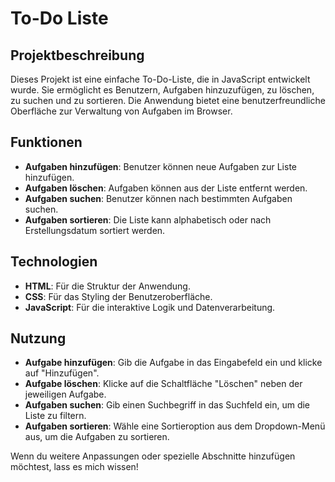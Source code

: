 
# To-Do Liste

## Projektbeschreibung

Dieses Projekt ist eine einfache To-Do-Liste, die in JavaScript entwickelt wurde. Sie ermöglicht es Benutzern, Aufgaben hinzuzufügen, zu löschen, zu suchen und zu sortieren. Die Anwendung bietet eine benutzerfreundliche Oberfläche zur Verwaltung von Aufgaben im Browser.

## Funktionen

- **Aufgaben hinzufügen**: Benutzer können neue Aufgaben zur Liste hinzufügen.
- **Aufgaben löschen**: Aufgaben können aus der Liste entfernt werden.
- **Aufgaben suchen**: Benutzer können nach bestimmten Aufgaben suchen.
- **Aufgaben sortieren**: Die Liste kann alphabetisch oder nach Erstellungsdatum sortiert werden.

## Technologien

- **HTML**: Für die Struktur der Anwendung.
- **CSS**: Für das Styling der Benutzeroberfläche.
- **JavaScript**: Für die interaktive Logik und Datenverarbeitung.

## Nutzung

- **Aufgabe hinzufügen**: Gib die Aufgabe in das Eingabefeld ein und klicke auf "Hinzufügen".
- **Aufgabe löschen**: Klicke auf die Schaltfläche "Löschen" neben der jeweiligen Aufgabe.
- **Aufgaben suchen**: Gib einen Suchbegriff in das Suchfeld ein, um die Liste zu filtern.
- **Aufgaben sortieren**: Wähle eine Sortieroption aus dem Dropdown-Menü aus, um die Aufgaben zu sortieren.


Wenn du weitere Anpassungen oder spezielle Abschnitte hinzufügen möchtest, lass es mich wissen!
